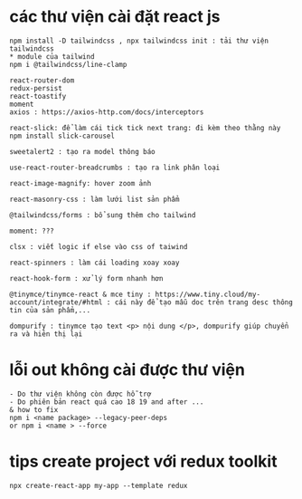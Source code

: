 # các thư viện cài đặt react js
    npm install -D tailwindcss , npx tailwindcss init : tải thư viện tailwindcss
    * module của tailwind
    npm i @tailwindcss/line-clamp

    react-router-dom 
    redux-persist
    react-toastify
    moment
    axios : https://axios-http.com/docs/interceptors
    
    react-slick: để làm cái tick tick next trang: đi kèm theo thằng này npm install slick-carousel
    
    sweetalert2 : tạo ra model thông báo
    
    use-react-router-breadcrumbs : tạo ra link phân loại

    react-image-magnify: hover zoom ảnh

    react-masonry-css : làm lưới list sản phẩm
    
    @tailwindcss/forms : bổ sung thêm cho tailwind

    moment: ???

    clsx : viết logic if else vào css of taiwind
    
    react-spinners : làm cái loading xoay xoay

    react-hook-form : xử lý form nhanh hơn
    
    @tinymce/tinymce-react & mce tiny : https://www.tiny.cloud/my-account/integrate/#html : cái này để tạo mẫu doc trên trang desc thông tin của sản phẩm,...

    dompurify : tinymce tạo text <p> nội dung </p>, dompurify giúp chuyển ra và hiẻn thị lại 

    

# lỗi out không cài được thư viện
    - Do thư viện không còn được hỗ trợ
    - Do phiên bản react quá cao 18 19 and after ...
    & how to fix
    npm i <name package> --legacy-peer-deps 
    or npm i <name > --force

# tips create project với redux toolkit
    npx create-react-app my-app --template redux